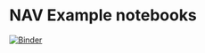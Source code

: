 # NAV Example notebooks

[![Binder](https://mybinder.org/badge_logo.svg)](https://mybinder.org/v2/gh/datasett/nav-examples/master)
